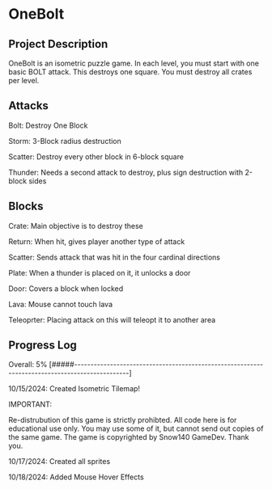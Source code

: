 # OneBolt
## Project Description

OneBolt is an isometric puzzle game. In each level, you must start with one basic BOLT attack. This destroys one square. You must destroy all crates per level.

## Attacks
Bolt: Destroy One Block

Storm:	3-Block radius destruction

Scatter:	Destroy every other block in 6-block square

Thunder:	Needs a second attack to destroy, plus sign destruction with 2-block sides

## Blocks
Crate:	Main objective is to destroy these

Return:	When hit, gives player another type of attack

Scatter:	Sends attack that was hit in the four cardinal directions

Plate:	When a thunder is placed on it, it unlocks a door

Door:	Covers a block when locked

Lava:	Mouse cannot touch lava

Teleoprter:	Placing attack on this will teleopt it to another area

## Progress Log
Overall: 5%
[#####-----------------------------------------------------------------------------------------------]

10/15/2024:
Created Isometric Tilemap!

IMPORTANT:

Re-distrubution of this game is strictly prohibted. All code here is for educational use only. You may use some of it, but cannot send out copies of the same game. The game is copyrighted by Snow140 GameDev. Thank you.

10/17/2024:
Created all sprites

10/18/2024:
Added Mouse Hover Effects
